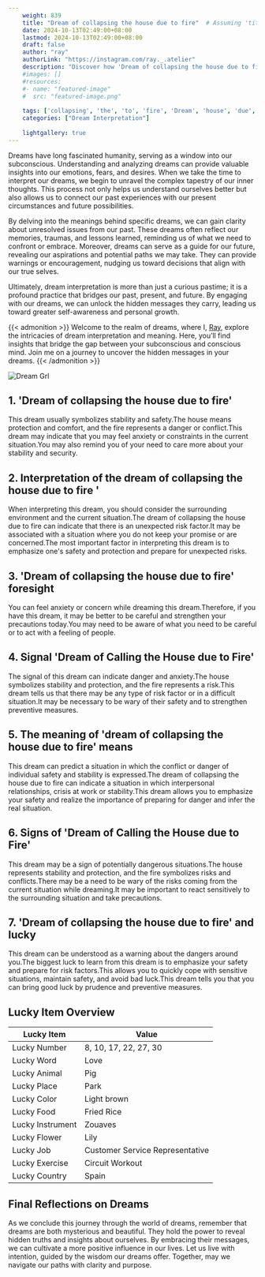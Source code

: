 ```yaml
---
    weight: 839
    title: "Dream of collapsing the house due to fire"  # Assuming 'title' column exists
    date: 2024-10-13T02:49:00+08:00
    lastmod: 2024-10-13T02:49:00+08:00
    draft: false
    author: "ray"
    authorLink: "https://instagram.com/ray._.atelier"
    description: "Discover how 'Dream of collapsing the house due to fire' can interpret your future and uncover its significant meanings in your life."
    #images: []
    #resources:
    #- name: "featured-image"
    #  src: "featured-image.png"
    
    tags: ['collapsing', 'the', 'to', 'fire', 'Dream', 'house', 'due', 'of']
    categories: ["Dream Interpretation"]
    
    lightgallery: true
---
```

    
Dreams have long fascinated humanity, serving as a window into our subconscious. Understanding and analyzing dreams can provide valuable insights into our emotions, fears, and desires. When we take the time to interpret our dreams, we begin to unravel the complex tapestry of our inner thoughts. This process not only helps us understand ourselves better but also allows us to connect our past experiences with our present circumstances and future possibilities.

By delving into the meanings behind specific dreams, we can gain clarity about unresolved issues from our past. These dreams often reflect our memories, traumas, and lessons learned, reminding us of what we need to confront or embrace. Moreover, dreams can serve as a guide for our future, revealing our aspirations and potential paths we may take. They can provide warnings or encouragement, nudging us toward decisions that align with our true selves.

Ultimately, dream interpretation is more than just a curious pastime; it is a profound practice that bridges our past, present, and future. By engaging with our dreams, we can unlock the hidden messages they carry, leading us toward greater self-awareness and personal growth.

{{< admonition >}}
Welcome to the realm of dreams, where I, [Ray](https://instagram.com/ray._.atelier), explore the intricacies of dream interpretation and meaning. Here, you’ll find insights that bridge the gap between your subconscious and conscious mind. Join me on a journey to uncover the hidden messages in your dreams.
{{< /admonition >}}

![Dream Grl](https://cdn.pixabay.com/photo/2017/11/02/03/35/gothic-2910057_1280.jpg "Dream Grl")

## 1. 'Dream of collapsing the house due to fire'
This dream usually symbolizes stability and safety.The house means protection and comfort, and the fire represents a danger or conflict.This dream may indicate that you may feel anxiety or constraints in the current situation.You may also remind you of your need to care more about your stability and security.

## 2. Interpretation of the dream of collapsing the house due to fire '
When interpreting this dream, you should consider the surrounding environment and the current situation.The dream of collapsing the house due to fire can indicate that there is an unexpected risk factor.It may be associated with a situation where you do not keep your promise or are concerned.The most important factor in interpreting this dream is to emphasize one's safety and protection and prepare for unexpected risks.

## 3. 'Dream of collapsing the house due to fire' foresight
You can feel anxiety or concern while dreaming this dream.Therefore, if you have this dream, it may be better to be careful and strengthen your precautions today.You may need to be aware of what you need to be careful or to act with a feeling of people.

## 4. Signal 'Dream of Calling the House due to Fire'
The signal of this dream can indicate danger and anxiety.The house symbolizes stability and protection, and the fire represents a risk.This dream tells us that there may be any type of risk factor or in a difficult situation.It may be necessary to be wary of their safety and to strengthen preventive measures.

## 5. The meaning of 'dream of collapsing the house due to fire' means
This dream can predict a situation in which the conflict or danger of individual safety and stability is expressed.The dream of collapsing the house due to fire can indicate a situation in which interpersonal relationships, crisis at work or stability.This dream allows you to emphasize your safety and realize the importance of preparing for danger and infer the real situation.

## 6. Signs of 'Dream of Calling the House due to Fire'
This dream may be a sign of potentially dangerous situations.The house represents stability and protection, and the fire symbolizes risks and conflicts.There may be a need to be wary of the risks coming from the current situation while dreaming.It may be important to react sensitively to the surrounding situation and take precautions.

## 7. 'Dream of collapsing the house due to fire' and lucky
This dream can be understood as a warning about the dangers around you.The biggest luck to learn from this dream is to emphasize your safety and prepare for risk factors.This allows you to quickly cope with sensitive situations, maintain safety, and avoid bad luck.This dream tells you that you can bring good luck by prudence and preventive measures.

## Lucky Item Overview
| Lucky Item          | Value              |
|---------------|--------------------|
| Lucky Number        | 8, 10, 17, 22, 27, 30  |
| Lucky Word          | Love |
| Lucky Animal        | Pig |
| Lucky Place         | Park     |
| Lucky Color         | Light brown     |
| Lucky Food          | Fried Rice      |
| Lucky Instrument    | Zouaves |
| Lucky Flower        | Lily    |
| Lucky Job           | Customer Service Representative       |
| Lucky Exercise      | Circuit Workout  |
| Lucky Country       | Spain    |


##  Final Reflections on Dreams

As we conclude this journey through the world of dreams, remember that dreams are both mysterious and beautiful. They hold the power to reveal hidden truths and insights about ourselves. By embracing their messages, we can cultivate a more positive influence in our lives. Let us live with intention, guided by the wisdom our dreams offer. Together, may we navigate our paths with clarity and purpose.
